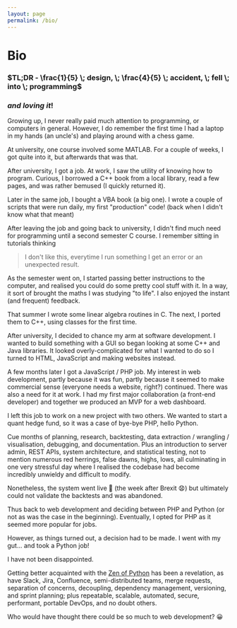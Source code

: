 ```yaml
---
layout: page
permalink: /bio/
---
```


# Bio

### $TL;DR - \frac{1}{5} \; design, \; \frac{4}{5} \; accident, \; fell \; into \; programming$
### $and \; loving \; it!$

Growing up, I never really paid much attention to programming, or computers 
in general. However, I do remember the first time I had a laptop in my
hands (an uncle's) and playing around with a chess game.

At university, one course involved some MATLAB. For a couple of weeks, I 
got quite into it, but afterwards that was that.

After university, I got a job. At work, I saw the utility of
knowing how to program. Curious, I borrowed a C++ book from a local library,
read a few pages, and was rather bemused (I quickly returned it).

Later in the same job, I bought a VBA book (a big one). I wrote a
couple of scripts that were run daily, my first "production" code! (back 
when I didn't know what that meant)

After leaving the job and going back to university, I didn't find much need
for programming until a second semester C course. I remember sitting in
tutorials thinking

> I don't like this, everytime I run something I get an error or 
> an unexpected result.
 
As the semester went on, I started passing better instructions to the 
computer, and realised you could do some pretty cool stuff with it.
In a way, it sort of brought the maths I was studying "to life". I also
enjoyed the instant (and frequent) feedback.

That summer I wrote some linear algebra routines in C. The next, I ported
them to C++, using classes for the first time.

After university, I decided to chance my arm at software development. I 
wanted to build something with a GUI so began looking at some C++ and 
Java libraries. It looked overly-complicated for what I wanted to do so I
turned to HTML, JavaScript and making websites instead.

A few months later I got a JavaScript / PHP job. My interest in web 
development, partly because it was fun, partly because it seemed to make
commercial sense (everyone needs a website, right?) continued. 
There was also a need for it at work. I had my first major collaboration 
(a front-end developer) and together we produced an MVP for a web
dashboard.

I left this job to work on a new project with two others.
We wanted to start a quant hedge fund, so it was a case of
bye-bye PHP, hello Python.

Cue months of planning, research, backtesting,
data extraction / wrangling / visualisation, debugging, and documentation.
Plus an introduction to server admin, REST APIs, system architecture, and statistical testing,
not to mention numerous red herrings, false dawns, highs, lows,
all culminating in one very stressful day where I realised the codebase
had become incredibly unwieldy and difficult to modify.

Nonetheless, the system went live :tada: (the week after Brexit :anguished:) 
but ultimately could not validate the backtests and was abandoned.

Thus back to web development and deciding between PHP and Python (or not
as was the case in the beginning). Eventually, I opted for PHP as it
seemed more popular for jobs.

However, as things turned out, a decision had to be made. I went with my 
gut... and took a Python job!

I have not been disappointed.

Getting better acquainted with the [Zen of Python](https://www.python.org/dev/peps/pep-0020/)
has been a revelation, as have Slack, Jira, Confluence, semi-distributed teams, 
merge requests, separation of concerns, decoupling, dependency management,
versioning, and sprint planning; plus repeatable, scalable, automated,
secure, performant, portable DevOps, and no doubt others.

Who would have thought there could be so much to web development? :grinning:
